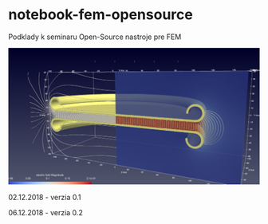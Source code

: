 # notebook-fem-opensource

Podklady k seminaru Open-Source nastroje pre FEM

![priklad](./sim2/elektroda_03/obr_01.svg)

02.12.2018 - verzia 0.1

06.12.2018 - verzia 0.2
